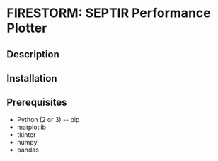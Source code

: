 # FIRESTORM: SEPTIR Performance Plotter

## Description

## Installation

## Prerequisites
- Python (2 or 3)
-- pip
- matplotlib
- tkinter
- numpy
- pandas
 

